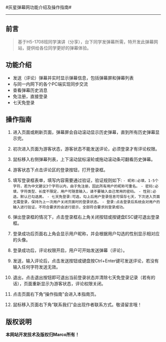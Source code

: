 #灰星弹幕网功能介绍及操作指南#

----------
## 前言 ##
> 基于H5-1708班同学演讲（分享），台下同学发弹幕所需，特开发此弹幕网站，提供给各位同学更好的弹幕体验。

## 功能介绍 ##
- 发送（评论）弹幕并实时显示弹幕信息，包括弹幕屏和弹幕列表
- 与同一内网下的各个PC端实现同步交流
- 查看弹幕历史消息
- 免注册，直接登录
- 七天免登录

## 操作指南 ##
1. 进入页面或刷新页面，弹幕屏会自动滚动显示历史弹幕，直到所有历史弹幕显示完。

2. 初次进入页面为游客状态，游客状态不能发送评论，必须登录才有评论权限。

3. 鼠标移入右侧弹幕列表，上下滚动鼠标滚轮或拖动滚动条可翻看历史弹幕。

4. 游客状态下点击评论区的登录按钮，打开登录框。

5. 填写登录框表单，填写内容需要通过验证，验证规则如下:
	`- 昵称:必填，1-5个字符，若为中文建议3个字符以内，由于免注册，因此所有用户的昵称可重名。`
	`- 密码:必填，字符类型、长度不限定，用户可随意输入，请不要输入自己常用的密码。`
	`- 性别:必选，默认已勾选男。`
	`- 七天免登录:可选，勾上后用户登录信息可保存七天，下次进入页面无需登录，保持为上一次用户关闭页面时的登录状态。`
	`- 登录:点击登录后系统会对用户的输入进行验证，不符合要求的会进行提示，全部符合要求则登录成功。`

6. 弹出登录框的情况下，点击登录框右上角关闭按钮或按键盘ESC键可退出登录框。
7. 登录成功后页面右上角会显示用户昵称，并会根据用户勾选的性别显示相对应的头像。

8. 登录成功后，评论权限开启，用户可开始发送弹幕（评论）。

9. 发送，输入评论后，点击发送按钮或键盘按Ctrl+Enter键可发送评论，若没有输入任何字符发送无效。

10. 退出，点击退出按钮即可退出当前登录状态并清除七天免登录记录（若有的话），页面重新显示为游客状态，评论权限关闭。

11. 点击页面右下角“操作指南”会进入本指南页。
12. 鼠标移入页面右下角“联系我们”会出现作者联系方式。敬请留言哦！

## 版权说明 ##
**本网站开发技术及版权归Marco所有！**